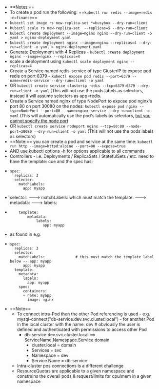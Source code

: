 - ==Notes:==
- To create a pod run the following: ==`kubectl run redis --image=redis -n=finance`==
- `kubectl set image rs new-replica-set *=busybox --dry-run=client`
- `kubectl scale rs new-replica-set  --replicas=5 --dry-run=client`
- `kubectl create deployment --image=nginx nginx --dry-run=client -o yaml > nginx-deployment.yaml`
- `kubectl create deployment nginx --image=nginx --replicas=4 --dry-run=client -o yaml > nginx-deployment.yaml `
- Generate Deployment with 4 Replicas - `kubectl create deployment nginx --image=nginx --replicas=4`
- scale a deployment using `kubectl scale deployment nginx --replicas=4`
- Create a Service named redis-service of type ClusterIP to expose pod redis on port 6379 - `kubectl expose pod redis --port=6379 --name=redis-service --dry-run=client -o yaml`
- OR `kubectl create service clusterip redis --tcp=6379:6379 --dry-run=client -o yaml` (This will not use the pods labels as selectors, instead it will assume selectors as app=redis.
- Create a Service named nginx of type NodePort to expose pod nginx's port 80 on port 30080 on the nodes: `kubectl expose pod nginx --type=NodePort --port=80 --name=nginx-service --dry-run=client -o yaml` (This will automatically use the pod's labels as selectors, [but you cannot specify the node port](https://github.com/kubernetes/kubernetes/issues/25478)
- OR `kubectl create service nodeport nginx --tcp=80:80 --node-port=30080 --dry-run=client -o yaml` (This will not use the pods labels as selectors)
- ==Note:== you can create a pod and service at the same time: `kubectl run http --image=httpd:alpine --port=80 --expose=true`
- AND use kubectl options -h for options applicable to all commands
- Controllers - i.e. Deployments / ReplicaSets / StatefulSets / etc.  need to have the template: cue and the spec has:
- ```
  spec:
    replicas: 3
    selector: 
      matchLabels:
        app: myapp 
  ```
- selector: --->  matchLabels: which must match the template: ---> metadata: ---> labels:
- ```
      template:
          metadata:
              labels:
                 app: myapp
  ````
- as found in e.g.
- ```
  spec:
    replicas: 3
    selector: 
      matchLabels:				# this must match the template label below -- app: myapp
        app: myapp
    template:
      metadata:
        labels:
          app: myapp
      spec:
        containers:
        - name: myapp
          image: nginx
  ```
- ==Note==
	- To connect intra-Pod then the other Pod referencing is used - e.g. mysql-connect("db-service.dev.svc.cluster.local")   - for another Pod in the local cluster with the name: dev # obviously the user is defined and authenticated with permissions to access other Pod
		- db-service.dev.svc.cluster.local ==> ServiceName.Namespace.Service.domain
			- cluster.local   = domain
			- Services = svc
			- Namespace = dev
			- Service Name = db-service
	- Intra-cluster pos connections is a different challenge
	- ResourceQuotas are applicable to a given namespace and constrains the overall pods & request/limits for cpu/mem in a given namespace